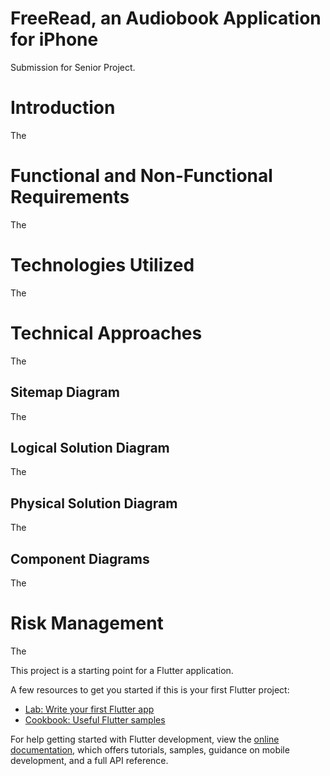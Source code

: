 # FreeRead, an Audiobook Application for iPhone

Submission for Senior Project.

# Introduction

The

# Functional and Non-Functional Requirements

The

# Technologies Utilized

The

# Technical Approaches

The

## Sitemap Diagram

The

## Logical Solution Diagram

The

## Physical Solution Diagram

The

## Component Diagrams

The

# Risk Management

The


This project is a starting point for a Flutter application.

A few resources to get you started if this is your first Flutter project:

- [Lab: Write your first Flutter app](https://docs.flutter.dev/get-started/codelab)
- [Cookbook: Useful Flutter samples](https://docs.flutter.dev/cookbook)

For help getting started with Flutter development, view the
[online documentation](https://docs.flutter.dev/), which offers tutorials,
samples, guidance on mobile development, and a full API reference.
